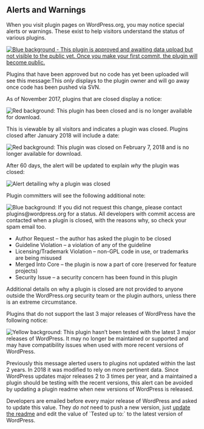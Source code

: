 Alerts and Warnings
-------------------

When you visit plugin pages on WordPress.org, you may notice special alerts or warnings. These exist to help visitors understand the status of various plugins.

[![Blue background - This plugin is approved and awaiting data upload but not visible to the public yet. Once you make your first commit, the plugin will become public.](https://i3.wp.com/developer.wordpress.org/files/2018/02/approved.jpg)](https://developer.wordpress.org/files/2018/02/approved.jpg)

Plugins that have been approved but no code has yet been uploaded will see this message:This _only_ displays to the plugin owner and will go away once code has been pushed via SVN.

As of November 2017, plugins that are closed display a notice:

![Red background: This plugin has been closed and is no longer available for download.](https://i3.wp.com/developer.wordpress.org/files/2018/02/closed.png)

This is viewable by all visitors and indicates a plugin was closed. Plugins closed after January 2018 will include a date:

![Red background: This plugin was closed on February 7, 2018 and is no longer available for download.](https://i3.wp.com/developer.wordpress.org/files/2018/02/closed-alt.jpg)

After 60 days, the alert will be updated to explain _why_ the plugin was closed:

![Alert detailing why a plugin was closed](https://i3.wp.com/developer.wordpress.org/files/2018/02/why-closed.png)

Plugin committers will see the following additional note:

![Blue background: If you did not request this change, please contact plugins@wordpress.org for a status. All developers with commit access are contacted when a plugin is closed, with the reasons why, so check your spam email too.](https://i3.wp.com/developer.wordpress.org/files/2018/02/closed-owner.png)

*   Author Request – the author has asked the plugin to be closed
*   Guideline Violation – a violation of any of the guideline
*   Licensing/Trademark Violation – non-GPL code in use, or trademarks are being misused
*   Merged Into Core – the plugin is now a part of core (reserved for feature projects)
*   Security Issue – a security concern has been found in this plugin

Additional details on why a plugin is closed are not provided to anyone outside the WordPress.org security team or the plugin authors, unless there is an extreme circumstance.

Plugins that do not support the last 3 major releases of WordPress have the following notice:

![Yellow background: This plugin hasn’t been tested with the latest 3 major releases of WordPress. It may no longer be maintained or supported and may have compatibility issues when used with more recent versions of WordPress.](https://i3.wp.com/developer.wordpress.org/files/2018/02/old.jpg)

Previously this message alerted users to plugins not updated within the last 2 years. In 2018 it was modified to rely on more pertinent data. Since WordPress updates major releases 2 to 3 times per year, and a maintained a plugin should be testing with the recent versions, this alert can be avoided by updating a plugin readme when new versions of WordPress is released.

Developers are emailed before every major release of WordPress and asked to update this value. They _do not_ need to push a new version, just [update the readme](https://developer.wordpress.org/plugins/wordpress-org/how-your-readme-txt-works/) and edit the value of \`Tested up to:\` to the latest version of WordPress.